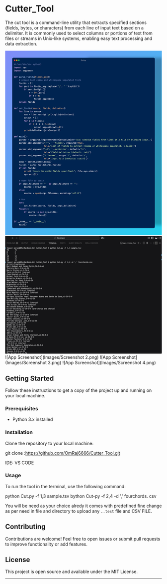 # Cutter_Tool

The cut tool is a command-line utility that extracts specified sections (fields, bytes, or characters) from each line of input text based on a delimiter. It is commonly used to select columns or portions of text from files or streams in Unix-like systems, enabling easy text processing and data extraction.


![App Screenshot](Images/Cut.py.png)
![App Screenshot](Images/Screenshot1.png)
![App Screenshot](Images/Screenshot 2.png)
![App Screenshot](Images/Screenshot 3.png)
![App Screenshot](Images/Screenshot 4.png)

## Getting Started

Follow these instructions to get a copy of the project up and running on your local machine.

### Prerequisites

- Python 3.x installed

### Installation

Clone the repository to your local machine:

git clone :https://github.com/OmRaj6666/Cutter_Tool.git

IDE: VS CODE


### Usage

To run the tool in the terminal, use the following command:

python Cut.py -f 1,3 sample.tsv
bython Cut-py -f 2,4 -d ',' fourchords. csv



You will be need as your choice alredy it comes with predefined fine change as per need in file and directory to upload any `..test` file and CSV FILE.


## Contributing

Contributions are welcome! Feel free to open issues or submit pull requests to improve functionality or add features.

## License

This project is open source and available under the MIT License.

---

